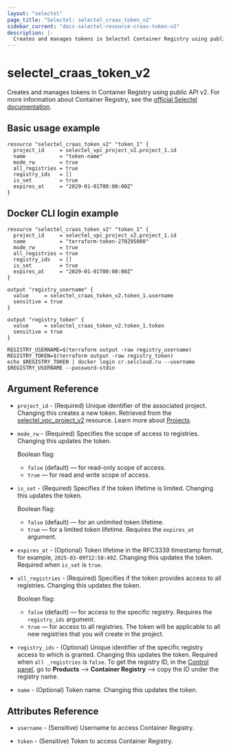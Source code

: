 ```yaml
---
layout: "selectel"
page_title: "Selectel: selectel_craas_token_v2"
sidebar_current: "docs-selectel-resource-craas-token-v2"
description: |-
  Creates and manages tokens in Selectel Container Registry using public API v2.
---
```


# selectel\_craas\_token\_v2

Creates and manages tokens in Container Registry using public API v2. For more information about Container Registry, see the [official Selectel documentation](https://docs.selectel.ru/en/cloud/craas/).

## Basic usage example

```hcl
resource "selectel_craas_token_v2" "token_1" {
  project_id     = selectel_vpc_project_v2.project_1.id
  name           = "token-name"
  mode_rw        = true
  all_registries = true
  registry_ids   = []
  is_set         = true
  expires_at     = "2029-01-01T00:00:00Z"
}
```

## Docker CLI login example

```hcl
resource "selectel_craas_token_v2" "token_1" {
  project_id     = selectel_vpc_project_v2.project_1.id
  name           = "terraform-token-270295000"
  mode_rw        = true
  all_registries = true
  registry_ids   = []
  is_set         = true
  expires_at     = "2029-01-01T00:00:00Z"
}

output "registry_username" {
  value     = selectel_craas_token_v2.token_1.username
  sensitive = true
}

output "registry_token" {
  value     = selectel_craas_token_v2.token_1.token
  sensitive = true
}
```

```shell
REGISTRY_USERNAME=$(terraform output -raw registry_username)
REGISTRY_TOKEN=$(terraform output -raw registry_token)
echo $REGISTRY_TOKEN | docker login cr.selcloud.ru --username $REGISTRY_USERNAME --password-stdin
```

## Argument Reference

* `project_id` - (Required) Unique identifier of the associated project. Changing this creates a new token. Retrieved from the [selectel_vpc_project_v2](https://registry.terraform.io/providers/selectel/selectel/latest/docs/resources/vpc_project_v2) resource. Learn more about [Projects](https://docs.selectel.ru/en/control-panel-actions/projects/about-projects/).

* `mode_rw` - (Required) Specifies the scope of access to registries. Changing this updates the token.

  Boolean flag:

  * `false` (default) — for read-only scope of access.
  * `true` — for read and write scope of access.

* `is_set` - (Required) Specifies if the token lifetime is limited. Changing this updates the token.

  Boolean flag:

  * `false` (default) — for an unlimited token lifetime.
  * `true` — for a limited token lifetime. Requires the `expires_at` argument.

* `expires_at` - (Optional) Token lifetime in the RFC3339 timestamp format, for example, `2025-03-09T12:58:49Z`. Changing this updates the token. Required when `is_set` is `true`.

* `all_registries` - (Required) Specifies if the token provides access to all registries. Changing this updates the token.

  Boolean flag:

  * `false` (default) — for access to the specific registry. Requires the `registry_ids` argument.
  * `true` — for access to all registries. The token will be applicable to all new registries that you will create in the project.

* `registry_ids` - (Optional) Unique identifier of the specific registry access to which is granted. Changing this updates the token. Required when `all _registries` is `false`. To get the registry ID, in the [Control panel](https://my.selectel.ru/vpc/default/craas/), go to **Products** ⟶ **Container Registry** ⟶ copy the ID under the registry name.

* `name` - (Optional) Token name. Changing this updates the token.

## Attributes Reference

* `username` - (Sensitive) Username to access Container Registry.

* `token` - (Sensitive) Token to access Container Registry.
